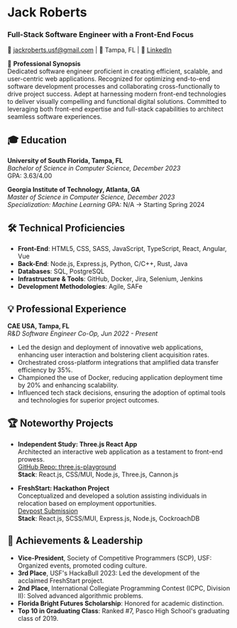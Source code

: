 # Jack Roberts
### Full-Stack Software Engineer with a Front-End Focus

📧 [jackroberts.usf@gmail.com](mailto:jackroberts.usf@gmail.com) | 📍 Tampa, FL | 🔗 [LinkedIn](https://linkedin.com/in/jackrobertsusf)

🌟 **Professional Synopsis**  
Dedicated software engineer proficient in creating efficient, scalable, and user-centric web applications. Recognized for optimizing end-to-end software development processes and collaborating cross-functionally to drive project success. Adept at harnessing modern front-end technologies to deliver visually compelling and functional digital solutions. Committed to leveraging both front-end expertise and full-stack capabilities to architect seamless software experiences.

## 🎓 Education
**University of South Florida, Tampa, FL**  
_Bachelor of Science in Computer Science, December 2023_  
GPA: 3.63/4.00

**Georgia Institute of Technology, Atlanta, GA**  
_Master of Science in Computer Science, December 2023_  
_Specialization: Machine Learning_
GPA: N/A -> Starting Spring 2024

## 🛠 Technical Proficiencies
- **Front-End**: HTML5, CSS, SASS, JavaScript, TypeScript, React, Angular, Vue
- **Back-End**: Node.js, Express.js, Python, C/C++, Rust, Java
- **Databases**: SQL, PostgreSQL
- **Infrastructure & Tools**: GitHub, Docker, Jira, Selenium, Jenkins
- **Development Methodologies**: Agile, SAFe

## 💡 Professional Experience
**CAE USA, Tampa, FL**  
_R&D Software Engineer Co-Op, Jun 2022 - Present_
- Led the design and deployment of innovative web applications, enhancing user interaction and bolstering client acquisition rates.
- Orchestrated cross-platform integrations that amplified data transfer efficiency by 35%.
- Championed the use of Docker, reducing application deployment time by 20% and enhancing scalability.
- Influenced tech stack decisions, ensuring the adoption of optimal tools and technologies for superior project outcomes.

## 🏆 Noteworthy Projects
- **Independent Study: Three.js React App**  
    Architected an interactive web application as a testament to front-end prowess.  
    [GitHub Repo: three.js-playground](#)  
    **Stack**: React.js, CSS/MUI, Node.js, Three.js, Cannon.js

- **FreshStart: Hackathon Project**  
    Conceptualized and developed a solution assisting individuals in relocation based on employment opportunities.  
    [Devpost Submission](#)  
    **Stack**: React.js, SCSS/MUI, Express.js, Node.js, CockroachDB

## 🌟 Achievements & Leadership
- **Vice-President**, Society of Competitive Programmers (SCP), USF: Organized events, promoted coding culture.
- **3rd Place**, USF's HackaBull 2023: Led the development of the acclaimed FreshStart project.
- **2nd Place**, International Collegiate Programming Contest (ICPC, Division II): Solved advanced algorithmic problems.
- **Florida Bright Futures Scholarship**: Honored for academic distinction.
- **Top 10 in Graduating Class**: Ranked #7, Pasco High School's graduating class of 2019.
